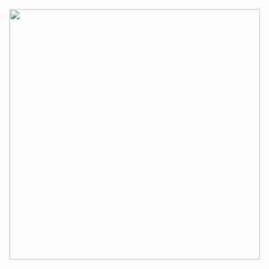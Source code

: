 


<img src="https://github.com/Tai-Rocha/OLS_2_Tai-Rocha/blob/master/Projetc/LUH2%20_LULC%402x.png" width="450">


